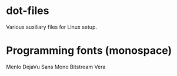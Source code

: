 # dot-files
Various auxiliary files for Linux setup.

# Programming fonts (monospace)
Menlo
DejaVu Sans Mono
Bitstream Vera
